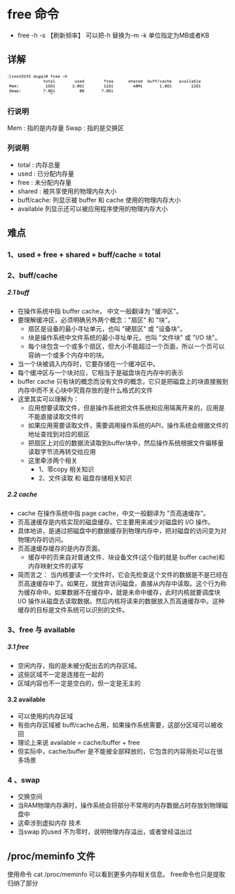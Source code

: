 # free 命令
* free -h -s 【刷新频率】  可以把-h 替换为-m -k 单位指定为MB或者KB

## 详解
![](../resource/free.png)
### 行说明
Mem : 指的是内存量
Swap : 指的是交换区
### 列说明
* total : 内存总量
* used : 已分配内存量
* free : 未分配内存量
* shared : 被共享使用的物理内存大小
* buff/cache:  列显示被 buffer 和 cache 使用的物理内存大小
* available 列显示还可以被应用程序使用的物理内存大小

## 难点
### 1、used + free + shared + buff/cache = total

### 2、buff/cache
##### 2.1 buff
* 在操作系统中指 buffer cache， 中文一般翻译为 "缓冲区"。
* 要理解缓冲区，必须明确另外两个概念："扇区" 和 "块"。
  * 扇区是设备的最小寻址单元，也叫 "硬扇区" 或 "设备块"。
  * 块是操作系统中文件系统的最小寻址单元，也叫 "文件块" 或 "I/O 块"。
  * 每个块包含一个或多个扇区，但大小不能超过一个页面，所以一个页可以容纳一个或多个内存中的块。
* 当一个块被调入内存时，它要存储在一个缓冲区中。
* 每个缓冲区与一个块对应，它相当于是磁盘块在内存中的表示
* buffer cache 只有块的概念而没有文件的概念，它只是把磁盘上的块直接搬到内存中而不关心块中究竟存放的是什么格式的文件
* 这里其实可以理解为：
  * 应用想要读取文件，但是操作系统把文件系统和应用隔离开来的，应用是不能直接读取文件的
  * 如果应用需要读取文件，需要调用操作系统的API，操作系统会根据文件的地址查找到对应的扇区
  * 把扇区上对应的数据流读取到buffer块中，然后操作系统根据文件偏移量读取字节流再转交给应用
  * 这里牵涉两个相关
    * 1、零copy 相关知识 
    * 2、文件读取 和 磁盘存储相关知识
##### 2.2 cache
* cache 在操作系统中指 page cache，中文一般翻译为 "页高速缓存"。
* 页高速缓存是内核实现的磁盘缓存。它主要用来减少对磁盘的 I/O 操作。
* 具体地讲，是通过把磁盘中的数据缓存到物理内存中，把对磁盘的访问变为对物理内存的访问。
* 页高速缓存缓存的是内存页面。
  * 缓存中的页来自对普通文件、块设备文件(这个指的就是 buffer cache)和内存映射文件的读写
* 简而言之： 当内核要读一个文件时，它会先检查这个文件的数据是不是已经在页高速缓存中了。如果在，就放弃访问磁盘，直接从内存中读取。这个行为称为缓存命中。如果数据不在缓存中，就是未命中缓存，此时内核就要调度块 I/O 操作从磁盘去读取数据。然后内核将读来的数据放入页高速缓存中。这种缓存的目标是文件系统可以识别的文件。


### 3、free 与 available

##### 3.1 free
* 空闲内存，指的是未被分配出去的内存区域。
* 这些区域不一定是连接在一起的
* 区域内容也不一定是空白的，但一定是无主的

#### 3.2 available
* 可以使用的内存区域
* 有些内存区域被 buff/cache占用，如果操作系统需要，这部分区域可以被收回
* 理论上来说 available = cache/buffer + free
* 但实际中，cache/buffer 是不能被全部释放的，它包含的内容用处可以在很多场景


### 4 、swap
* 交换空间
* 当RAM物理内存满时，操作系统会将部分不常用的内存数据占时存放到物理磁盘中
* 这牵涉到虚拟内存 技术
* 当swap 的used 不为零时，说明物理内存溢出，或者曾经溢出过

## /proc/meminfo 文件
使用命令 cat /proc/meminfo 可以看到更多内存相关信息。 free命令也只是提取归纳了部分 
